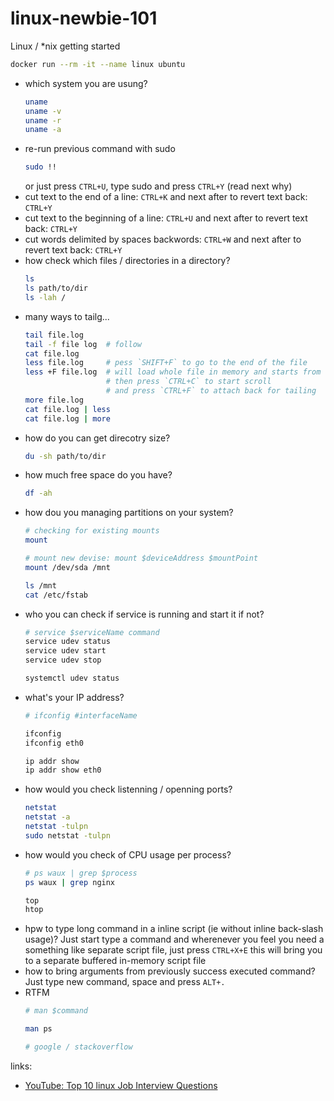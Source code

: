 # linux-newbie-101
Linux / \*nix getting started

```bash
docker run --rm -it --name linux ubuntu
```

- which system you are usung? 
  ```bash
  uname
  uname -v
  uname -r
  uname -a
  ```
- re-run previous command with sudo
  ```bash
  sudo !!
  ```
  or just press `CTRL+U`, type sudo and press `CTRL+Y` (read next why)
- cut text to the end of a line: `CTRL+K` and next after to revert text back: `CTRL+Y`
- cut text to the beginning of a line: `CTRL+U` and next after to revert text back: `CTRL+Y`
- cut words delimited by spaces backwords: `CTRL+W` and next after to revert text back: `CTRL+Y`
- how check which files / directories in a directory?
  ```bash
  ls
  ls path/to/dir
  ls -lah /
  ```
- many ways to tailg...
  ```bash
  tail file.log
  tail -f file log  # follow
  cat file.log
  less file.log     # pess `SHIFT+F` to go to the end of the file
  less +F file.log  # will load whole file in memory and starts from the end
                    # then press `CTRL+C` to start scroll
                    # and press `CTRL+F` to attach back for tailing
  more file.log
  cat file.log | less
  cat file.log | more
  ```
- how do you can get direcotry size?
  ```bash
  du -sh path/to/dir
  ```
- how much free space do you have?
  ```bash
  df -ah
  ```
- how dou you managing partitions on your system?
  ```bash
  # checking for existing mounts
  mount

  # mount new devise: mount $deviceAddress $mountPoint
  mount /dev/sda /mnt

  ls /mnt
  cat /etc/fstab
  ```
- who you can check if service is running and start it if not?
  ```bash
  # service $serviceName command
  service udev status
  service udev start
  service udev stop
  
  systemctl udev status
  ```
- what's your IP address?
  ```bash
  # ifconfig #interfaceName

  ifconfig
  ifconfig eth0

  ip addr show
  ip addr show eth0
  ```
- how would you check listenning / openning ports?
  ```bash
  netstat
  netstat -a
  netstat -tulpn
  sudo netstat -tulpn
  ```
- how would you check of CPU usage per process?
  ```bash
  # ps waux | grep $process
  ps waux | grep nginx

  top
  htop
  ```
- hpw to type long command in a inline script (ie without inline back-slash usage)?
  Just start type a command and wherenever you feel you need a something like separate script file, just press `CTRL+X+E`
  this will bring you to a separate buffered in-memory script file
- how to bring arguments from previously success executed command?
  Just type new command, space and press `ALT+.`
- RTFM
  ```bash
  # man $command

  man ps

  # google / stackoverflow
  ```

links:

- [YouTube: Top 10 linux Job Interview Questions](https://www.youtube.com/watch?v=l0QGLMwR-lY)

